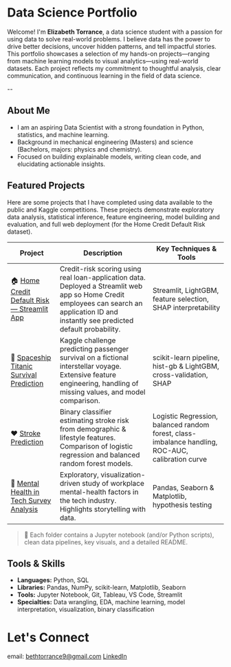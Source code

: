 # Data Science Portfolio

Welcome! I'm **Elizabeth Torrance**, a data science student with a passion for using data to solve real-world problems. I believe data has the power to drive better decisions, uncover hidden patterns, and tell impactful stories. This portfolio showcases a selection of my hands-on projects—ranging from machine learning models to visual analytics—using real-world datasets. Each project reflects my commitment to thoughtful analysis, clear communication, and continuous learning in the field of data science.


--

## About Me

- I am an aspiring Data Scientist with a strong foundation in Python, statistics, and machine learning. 
- Background in mechanical engineering (Masters) and science (Bachelors, majors: physics and chemistry).
- Focused on building explainable models, writing clean code, and elucidating actionable insights.  

## Featured Projects

Here are some projects that I have completed using data available to the public and Kaggle competitions. These projects demonstrate exploratory data analysis, statistical inference, feature engineering, model building and evaluation, and full web deployment (for the Home Credit Default Risk dataset). 

| Project | Description | Key Techniques & Tools |
|---------|-------------|------------------------|
| 🏠 [Home Credit Default Risk — Streamlit App](./Home_Credit_Default/) | Credit-risk scoring using real loan-application data. Deployed a Streamlit web app so Home Credit employees can search an application ID and instantly see predicted default probability. | Streamlit, LightGBM, feature selection, SHAP interpretability |
| 🚀 [Spaceship Titanic Survival Prediction](./Spaceship_Titanic/) | Kaggle challenge predicting passenger survival on a fictional interstellar voyage. Extensive feature engineering, handling of missing values, and model comparison. | scikit-learn pipeline, hist-gb & LightGBM, cross-validation, SHAP |
| ❤️ [Stroke Prediction](./Stroke_Prediction/) | Binary classifier estimating stroke risk from demographic & lifestyle features. Comparison of logistic regression and balanced random forest models. | Logistic Regression, balanced random forest, class-imbalance handling, ROC-AUC, calibration curve |
| 🧠 [Mental Health in Tech Survey Analysis](./Mental_Health_Survey/) | Exploratory, visualization-driven study of workplace mental-health factors in the tech industry. Highlights storytelling with data. | Pandas, Seaborn & Matplotlib, hypothesis testing |

> 📂 Each folder contains a Jupyter notebook (and/or Python scripts), clean data pipelines, key visuals, and a detailed README.

## Tools & Skills

- **Languages:** Python, SQL
- **Libraries:** Pandas, NumPy, scikit-learn, Matplotlib, Seaborn
- **Tools:** Jupyter Notebook, Git, Tableau, VS Code, Streamlit
- **Specialties:** Data wrangling, EDA, machine learning, model interpretation, visualization, binary classification

# Let's Connect
email: bethtorrance9@gmail.com
[LinkedIn](https://www.linkedin.com/in/elizabeth-torrance-4076bb2a2/)